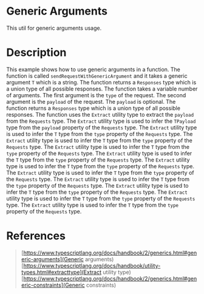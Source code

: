 # Generic Arguments

This util for generic arguments usage.

# Description

This example shows how to use generic arguments in a function. The function is called `sendRequestWithGenericArgument` and it takes a generic argument `T` which is a string. The function returns a `Responses` type which is a union type of all possible responses. The function takes a variable number of arguments. The first argument is the `type` of the request. The second argument is the `payload` of the request. The `payload` is optional. The function returns a `Responses` type which is a union type of all possible responses. The function uses the `Extract` utility type to extract the `payload` from the `Requests` type. The `Extract` utility type is used to infer the `TPayload` type from the `payload` property of the `Requests` type. The `Extract` utility type is used to infer the `T` type from the `type` property of the `Requests` type. The `Extract` utility type is used to infer the `T` type from the `type` property of the `Requests` type. The `Extract` utility type is used to infer the `T` type from the `type` property of the `Requests` type. The `Extract` utility type is used to infer the `T` type from the `type` property of the `Requests` type. The `Extract` utility type is used to infer the `T` type from the `type` property of the `Requests` type. The `Extract` utility type is used to infer the `T` type from the `type` property of the `Requests` type. The `Extract` utility type is used to infer the `T` type from the `type` property of the `Requests` type. The `Extract` utility type is used to infer the `T` type from the `type` property of the `Requests` type. The `Extract` utility type is used to infer the `T` type from the `type` property of the `Requests` type. The `Extract` utility type is used to infer the `T` type from the `type` property of the `Requests` type.

# References

> [https://www.typescriptlang.org/docs/handbook/2/generics.html#generic-arguments](Generic arguments)
> [https://www.typescriptlang.org/docs/handbook/utility-types.html#extracttype](Extract utility type)
> [https://www.typescriptlang.org/docs/handbook/2/generics.html#generic-constraints](Generic constraints)

